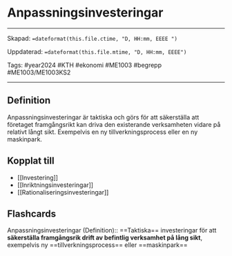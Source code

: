 # Anpassningsinvesteringar

---
Skapad: `=dateformat(this.file.ctime, "D, HH:mm, EEEE ")`

Uppdaterad: `=dateformat(this.file.mtime, "D, HH:mm, EEEE")`

Tags: #year2024 #KTH #ekonomi #ME1003 #begrepp #ME1003/ME1003KS2

---

## Definition

Anpassningsinvesteringar är taktiska och görs för att säkerställa att företaget framgångsrikt kan driva den existerande verksamheten vidare på relativt långt sikt. Exempelvis en ny tillverkningsprocess eller en ny maskinpark.

## Kopplat till

- [[Investering]]
- [[Inriktningsinvesteringar]]
- [[Rationaliseringsinvesteringar]]

## Flashcards

Anpassningsinvesteringar (Definition):: ==Taktiska== investeringar för att **säkerställa framgångsrik drift av befintlig verksamhet på lång sikt**, exempelvis ny ==tillverkningsprocess== eller ==maskinpark==
<!--SR:!2024-02-25,2,190-->
